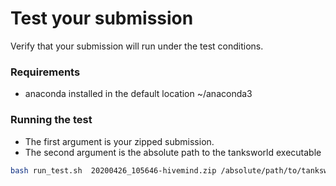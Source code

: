 
# Test your submission

Verify that your submission will run under the test conditions.

### Requirements

- anaconda installed in the default location ~/anaconda3


### Running the test
- The first argument is your zipped submission.
- The second argument is the absolute path to the tanksworld executable
 
```` sh
bash run_test.sh  20200426_105646-hivemind.zip /absolute/path/to/tanksworld/aisafetytanks_017_headless.x86_64
````